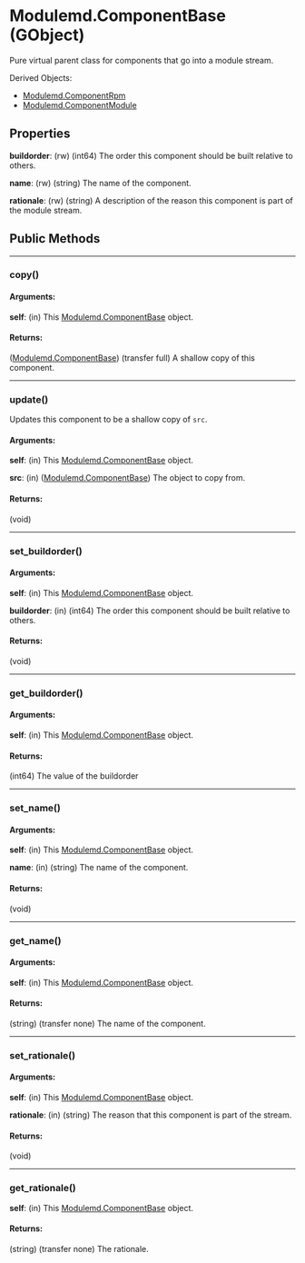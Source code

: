 # Modulemd.ComponentBase (GObject)
Pure virtual parent class for components that go into a module stream.

Derived Objects:
* [Modulemd.ComponentRpm](Modulemd.ComponentRpm.md)
* [Modulemd.ComponentModule](Modulemd.ComponentModule.md)
 
## Properties

__buildorder__: (rw) (int64) The order this component should be built relative to others.

__name__: (rw) (string) The name of the component.

__rationale__: (rw) (string) A description of the reason this component is part of the module stream.

## Public Methods

---
### copy()
#### Arguments:
__self__: (in) This [Modulemd.ComponentBase](Modulemd.ComponentBase.md) object.

#### Returns:
([Modulemd.ComponentBase](Modulemd.ComponentBase.md)) (transfer full) A shallow copy of this component.

---
### update()
Updates this component to be a shallow copy of `src`.

#### Arguments:
__self__: (in) This [Modulemd.ComponentBase](Modulemd.ComponentBase.md) object.

__src__: (in) ([Modulemd.ComponentBase](Modulemd.ComponentBase.md)) The object to copy from.

#### Returns:
(void)

---
### set_buildorder()
#### Arguments:
__self__: (in) This [Modulemd.ComponentBase](Modulemd.ComponentBase.md) object.

__buildorder__: (in) (int64) The order this component should be built relative to others.

#### Returns:
(void)

---
### get_buildorder()
#### Arguments:
__self__: (in) This [Modulemd.ComponentBase](Modulemd.ComponentBase.md) object.

#### Returns:
(int64) The value of the buildorder

---
### set_name()
#### Arguments:
__self__: (in) This [Modulemd.ComponentBase](Modulemd.ComponentBase.md) object.

__name__: (in) (string) The name of the component.

#### Returns:
(void)

---
### get_name()
#### Arguments:
__self__: (in) This [Modulemd.ComponentBase](Modulemd.ComponentBase.md) object.

#### Returns:
(string) (transfer none) The name of the component.

---
### set_rationale()
#### Arguments:
__self__: (in) This [Modulemd.ComponentBase](Modulemd.ComponentBase.md) object.

__rationale__: (in) (string) The reason that this component is part of the stream.

#### Returns:
(void)

---
### get_rationale()
__self__: (in) This [Modulemd.ComponentBase](Modulemd.ComponentBase.md) object.

#### Returns:
(string) (transfer none) The rationale.
